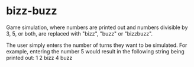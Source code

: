 # bizz-buzz

Game simulation, where numbers are printed out and numbers divisible by 3, 5, or both, are replaced with "bizz", "buzz" or "bizzbuzz".

The user simply enters the number of turns they want to be simulated.
For example, entering the number 5 would result in the following string being printed out:
1 2 bizz 4 buzz

